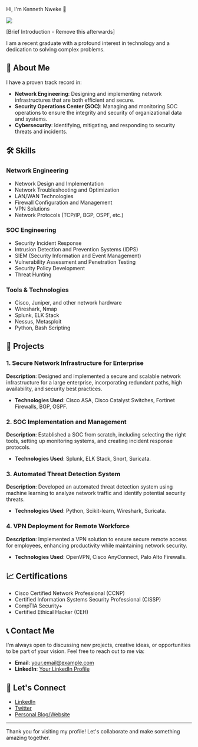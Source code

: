 Hi, I'm Kenneth Nweke 👋


<a href="https://www.linkedin.com/in/kenneth-nweke-4a9456185/"><img src="https://img.shields.io/badge/-LinkedIn-0072b1?&style=for-the-badge&logo=linkedin&logoColor=white" /></a>

[Brief Introduction - Remove this afterwards]

I am a recent graduate with a profound interest in technology and a dedication to solving complex problems.




















## 🚀 About Me

I have a proven track record in:
- **Network Engineering**: Designing and implementing network infrastructures that are both efficient and secure.
- **Security Operations Center (SOC)**: Managing and monitoring SOC operations to ensure the integrity and security of organizational data and systems.
- **Cybersecurity**: Identifying, mitigating, and responding to security threats and incidents.

## 🛠 Skills

### Network Engineering
- Network Design and Implementation
- Network Troubleshooting and Optimization
- LAN/WAN Technologies
- Firewall Configuration and Management
- VPN Solutions
- Network Protocols (TCP/IP, BGP, OSPF, etc.)

### SOC Engineering
- Security Incident Response
- Intrusion Detection and Prevention Systems (IDPS)
- SIEM (Security Information and Event Management)
- Vulnerability Assessment and Penetration Testing
- Security Policy Development
- Threat Hunting

### Tools & Technologies
- Cisco, Juniper, and other network hardware
- Wireshark, Nmap
- Splunk, ELK Stack
- Nessus, Metasploit
- Python, Bash Scripting

## 📂 Projects

### 1. Secure Network Infrastructure for Enterprise
**Description**: Designed and implemented a secure and scalable network infrastructure for a large enterprise, incorporating redundant paths, high availability, and security best practices.
- **Technologies Used**: Cisco ASA, Cisco Catalyst Switches, Fortinet Firewalls, BGP, OSPF.

### 2. SOC Implementation and Management
**Description**: Established a SOC from scratch, including selecting the right tools, setting up monitoring systems, and creating incident response protocols.
- **Technologies Used**: Splunk, ELK Stack, Snort, Suricata.

### 3. Automated Threat Detection System
**Description**: Developed an automated threat detection system using machine learning to analyze network traffic and identify potential security threats.
- **Technologies Used**: Python, Scikit-learn, Wireshark, Suricata.

### 4. VPN Deployment for Remote Workforce
**Description**: Implemented a VPN solution to ensure secure remote access for employees, enhancing productivity while maintaining network security.
- **Technologies Used**: OpenVPN, Cisco AnyConnect, Palo Alto Firewalls.

## 📈 Certifications

- Cisco Certified Network Professional (CCNP)
- Certified Information Systems Security Professional (CISSP)
- CompTIA Security+
- Certified Ethical Hacker (CEH)

## 📞 Contact Me

I'm always open to discussing new projects, creative ideas, or opportunities to be part of your vision. Feel free to reach out to me via:

- **Email**: [your.email@example.com](mailto:your.email@example.com)
- **LinkedIn**: [Your LinkedIn Profile](https://www.linkedin.com/in/yourprofile)

## 🤝 Let's Connect

- [LinkedIn](https://www.linkedin.com/in/yourprofile)
- [Twitter](https://twitter.com/yourprofile)
- [Personal Blog/Website](https://www.yourwebsite.com)

---

Thank you for visiting my profile! Let's collaborate and make something amazing together.
